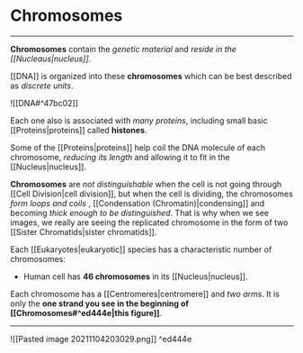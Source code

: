 # Chromosomes
---
**Chromosomes** contain the *genetic material* and *reside in the [[Nucleaus|nucleus]]*.

[[DNA]] is organized into these **chromosomes** which can be best described as *discrete units*.

![[DNA#^47bc02]]

Each one also is associated with *many proteins*, including small basic [[Proteins|proteins]] called **histones**.

Some of the [[Proteins|proteins]] help coil the DNA molecule of each chromosome, *reducing its length* and allowing it to fit in the [[Nucleus|nucleus]].
	
**Chromosomes** are *not distinguishable* when the cell is not going through [[Cell Division|cell division]], but when the cell is dividing, the chromosomes *form loops and coils* , [[Condensation (Chromatin)|condensing]] and becoming *thick enough to be distinguished*. That is why when we see images, we really are seeing the replicated chromosome in the form of two [[Sister Chromatids|sister chromatids]].

Each [[Eukaryotes|eukaryotic]] species has a characteristic number of chromosomes:

- Human cell has **46 chromosomes** in its [[Nucleus|nucleus]].

Each chromosome has a [[Centromeres|centromere]] and *two arms*. It is only the **one strand you see in the beginning of [[Chromosomes#^ed444e|this figure]]**.

---

![[Pasted image 20211104203029.png]] ^ed444e
